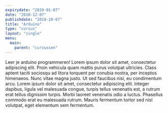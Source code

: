 ```yaml
---
expirydate: "2019-01-07"
date: "2018-12-07"
publishdate: "2018-10-07"
title: "Arduino"
type: "cursus"
layout: "single"
menu: 
  main:
    parent: "cursussen"
---
```

Leer je arduino programmeren! Lorem ipsum dolor sit amet, consectetur adipiscing elit. Proin vehicula quam mattis purus volutpat ultricies. Class aptent taciti sociosqu ad litora torquent per conubia nostra, per inceptos himenaeos. Nunc vitae magna justo. Ut sed faucibus nisi, eu condimentum arcu. Lorem ipsum dolor sit amet, consectetur adipiscing elit. Integer dapibus, ligula vel malesuada congue, turpis tellus venenatis est, a rutrum erat tellus dignissim turpis. Morbi laoreet venenatis odio a luctus. Phasellus commodo erat eu malesuada rutrum. Mauris fermentum tortor sed nisl volutpat, eget elementum sem fermentum. 